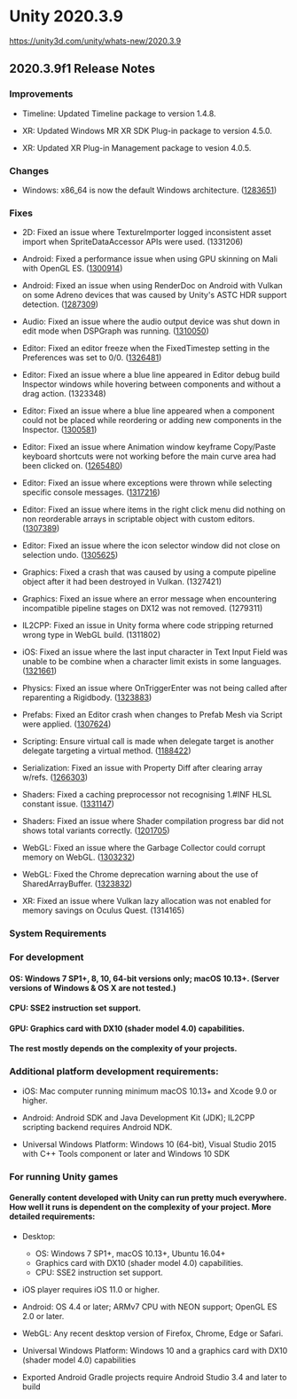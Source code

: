 # Unity 2020.3.9
https://unity3d.com/unity/whats-new/2020.3.9

## 2020.3.9f1 Release Notes


### Improvements
<ul>
<li><p>Timeline: Updated Timeline package to version 1.4.8.</p></li>
<li><p>XR: Updated Windows MR XR SDK Plug-in package to version 4.5.0.</p></li>
<li><p>XR: Updated XR Plug-in Management package to vesion 4.0.5.</p></li>
</ul>

### Changes
<ul>
<li>Windows: x86_64 is now the default Windows architecture. (<a href="https://issuetracker.unity3d.com/issues/default-architecture-in-build-settings-is-x86-instead-of-x64">1283651</a>)</li>
</ul>

### Fixes
<ul>
<li><p>2D: Fixed an issue where TextureImporter logged inconsistent asset import when SpriteDataAccessor APIs were used. (1331206)</p></li>
<li><p>Android: Fixed a performance issue when using GPU skinning on Mali with OpenGL ES. (<a href="https://issuetracker.unity3d.com/issues/bad-performance-when-using-gpu-skinning-on-mali-with-opengl-es">1300914</a>)</p></li>
<li><p>Android: Fixed an issue when using RenderDoc on Android with Vulkan on some Adreno devices that was caused by Unity's ASTC HDR support detection. (<a href="https://issuetracker.unity3d.com/issues/android-astc-hdr-check-may-cause-issues-with-renderdoc">1287309</a>)</p></li>
<li><p>Audio: Fixed an issue where the audio output device was shut down in edit mode when DSPGraph was running. (<a href="https://issuetracker.unity3d.com/issues/dspgraph-audio-stops-after-60-seconds-when-playing-in-the-editor-mode">1310050</a>)</p></li>
<li><p>Editor: Fixed an editor freeze when the FixedTimestep setting in the Preferences was set to 0/0. (<a href="https://issuetracker.unity3d.com/issues/editor-freezes-when-fixedtimestep-value-in-the-preferences-is-set-to-0-slash-0">1326481</a>)</p></li>
<li><p>Editor: Fixed an issue where a blue line appeared in Editor debug build Inspector windows while hovering between components and without a drag action. (1323348)</p></li>
<li><p>Editor: Fixed an issue where a blue line appeared when a component could not be placed while reordering or adding new components in the Inspector. (<a href="https://issuetracker.unity3d.com/issues/a-blue-line-appears-when-component-can-not-be-placed-while-reordering-or-adding-new-components-in-the-inspector">1300581</a>)</p></li>
<li><p>Editor: Fixed an issue where Animation window keyframe Copy/Paste keyboard shortcuts were not working before the main curve area had been clicked on. (<a href="https://issuetracker.unity3d.com/issues/keyframes-are-not-pasted-from-one-animation-clip-to-another">1265480</a>)</p></li>
<li><p>Editor: Fixed an issue where exceptions were thrown while selecting specific console messages. (<a href="https://issuetracker.unity3d.com/issues/argumentoutofrangeexception-error-is-thrown-when-selecting-a-message-printed-in-the-console-with-specific-string">1317216</a>)</p></li>
<li><p>Editor: Fixed an issue where items in the right click menu did nothing on non reorderable arrays in scriptable object with custom editors. (<a href="https://issuetracker.unity3d.com/issues/right-click-options-do-nothing-on-arrays-in-scriptable-object-with-custom-editors">1307389</a>)</p></li>
<li><p>Editor: Fixed an issue where the icon selector window did not close on selection undo. (<a href="https://issuetracker.unity3d.com/issues/undo-imgui-select-icon-and-texture2d-windows-remain-open-after-performing-the-undo-operation">1305625</a>)</p></li>
<li><p>Graphics: Fixed a crash that was caused by using a compute pipeline object after it had been destroyed in Vulkan. (1327421)</p></li>
<li><p>Graphics: Fixed an issue where an error message when encountering incompatible pipeline stages on DX12 was not removed. (1279311)</p></li>
<li><p>IL2CPP: Fixed an issue in Unity forma where code stripping returned wrong type in WebGL build. (1311802)</p></li>
<li><p>iOS: Fixed an issue where the last input character in Text Input Field was unable to be combine when a character limit exists in some languages. (<a href="https://issuetracker.unity3d.com/issues/ios-unable-to-combine-the-last-input-character-in-text-input-field-when-character-limit-exists">1321661</a>)</p></li>
<li><p>Physics: Fixed an issue where OnTriggerEnter was not being called after reparenting a Rigidbody. (<a href="https://issuetracker.unity3d.com/issues/onentertrigger-gets-called-after-reparenting-a-rigidbody">1323883</a>)</p></li>
<li><p>Prefabs: Fixed an Editor crash when changes to Prefab Mesh via Script were applied. (<a href="https://issuetracker.unity3d.com/issues/editor-crashes-when-applying-changes-to-prefab-mesh-via-script">1307624</a>)</p></li>
<li><p>Scripting: Ensure virtual call is made when delegate target is another delegate targeting a virtual method. (<a href="https://issuetracker.unity3d.com/issues/delegate-points-to-the-base-method-instead-of-override-when-passing-it-to-a-method-before-adding-it-to-an-event">1188422</a>)</p></li>
<li><p>Serialization: Fixed an issue with Property Diff after clearing array w/refs. (<a href="https://issuetracker.unity3d.com/issues/serializereference-field-from-scriptableobject-loses-value-when-deleting-last-array-item-and-then-pressing-undo">1266303</a>)</p></li>
<li><p>Shaders: Fixed a caching preprocessor not recognising 1.#INF HLSL constant issue. (<a href="https://issuetracker.unity3d.com/issues/caching-preprocessor-does-not-support-1-dot-number-inf">1331147</a>)</p></li>
<li><p>Shaders: Fixed an issue where Shader compilation progress bar did not shows total variants correctly. (<a href="https://issuetracker.unity3d.com/issues/urp-android-estimated-shader-variants-number-is-inaccurate-when-compiling">1201705</a>)</p></li>
<li><p>WebGL: Fixed an issue where the Garbage Collector could corrupt memory on WebGL. (<a href="https://issuetracker.unity3d.com/issues/unobservedtaskexception-system-dot-nullreferenceexception-is-thrown-when-the-project-is-built-for-webgl">1303232</a>)</p></li>
<li><p>WebGL: Fixed the Chrome deprecation warning about the use of SharedArrayBuffer. (<a href="https://issuetracker.unity3d.com/issues/webgl-sharedarraybuffer-will-require-cross-origin-isolation-as-of-m91-warning-is-thrown-when-launching-player-on-chrome">1323832</a>)</p></li>
<li><p>XR: Fixed an issue where Vulkan lazy allocation was not enabled for memory savings on Oculus Quest. (1314165)</p></li>
</ul>

### System Requirements

### For development

#### OS: Windows 7 SP1+, 8, 10, 64-bit versions only; macOS 10.13+. (Server versions of Windows & OS X are not tested.)

#### CPU: SSE2 instruction set support.

#### GPU: Graphics card with DX10 (shader model 4.0) capabilities.

#### The rest mostly depends on the complexity of your projects.

### Additional platform development requirements:
<ul>
<li><p>iOS: Mac computer running minimum macOS 10.13+ and Xcode 9.0 or higher.</p></li>
<li><p>Android: Android SDK and Java Development Kit (JDK); IL2CPP scripting backend requires Android NDK.</p></li>
<li><p>Universal Windows Platform: Windows 10 (64-bit), Visual Studio 2015 with C++ Tools component or later and Windows 10 SDK</p></li>
</ul>

### For running Unity games

#### Generally content developed with Unity can run pretty much everywhere. How well it runs is dependent on the complexity of your project. More detailed requirements:
<ul>
<li><p>Desktop:</p> 
<ul>
<li>OS: Windows 7 SP1+, macOS 10.13+, Ubuntu 16.04+</li>
<li>Graphics card with DX10 (shader model 4.0) capabilities.</li>
<li>CPU: SSE2 instruction set support.</li>
</ul></li>
<li><p>iOS player requires iOS 11.0 or higher.</p></li>
<li><p>Android: OS 4.4 or later; ARMv7 CPU with NEON support; OpenGL ES 2.0 or later.</p></li>
<li><p>WebGL: Any recent desktop version of Firefox, Chrome, Edge or Safari.</p></li>
<li><p>Universal Windows Platform: Windows 10 and a graphics card with DX10 (shader model 4.0) capabilities</p></li>
<li><p>Exported Android Gradle projects require Android Studio 3.4 and later to build</p></li>
</ul>

